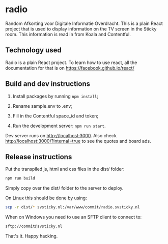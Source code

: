 # radio

Random Afkorting voor Digitale Informatie Overdracht.
This is a plain React project that is used to display information on the TV screen in the Sticky room.
This information is read in from Koala and Contentful.

## Technology used

Radio is a plain React project.
To learn how to use react, all the documentation for that is on <https://facebook.github.io/react/>

## Build and dev instructions

1. Install packages by running `npm install`;

1. Rename sample.env to .env;

1. Fill in the Contentful space_id and token;

1. Run the development server: `npm run start`.

Dev server runs on <http://localhost:3000>.
Also check <http://localhost:3000/?internal=true> to see the quotes and board ads.

## Release instructions

Put the transpiled js, html and css files in the dist/ folder:

```bash
npm run build
```

Simply copy over the dist/ folder to the server to deploy.

On Linux this should be done by using:

```bash
scp -r dist/* svsticky.nl:/var/www/commit/radio.svsticky.nl
```

When on Windows you need to use an SFTP client to connect to:

```bash
sftp://commit@svsticky.nl
```

That's it. Happy hacking.
